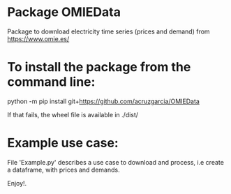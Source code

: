 # Package OMIEData
Package to download electricity time series (prices and demand) from https://www.omie.es/

# To install the package from the command line:
python -m pip install git+https://github.com/acruzgarcia/OMIEData

If that fails, the wheel file is available in ./dist/

# Example use case:
File 'Example.py' describes a use case to download and process, i.e create a dataframe, with prices and demands.

Enjoy!.
